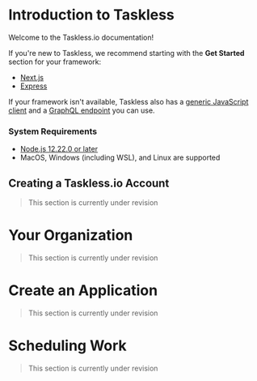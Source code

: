 # Introduction to Taskless

Welcome to the Taskless.io documentation!

If you're new to Taskless, we recommend starting with the **Get Started** section for your framework:

- [Next.js](./get-started/nextjs.md)
- [Express](./get-started/express.md)

If your framework isn't available, Taskless also has a [generic JavaScript client](/docs/get-started/taskless-js-client.md) and a [GraphQL endpoint](/docs/get-started/graphql.md) you can use.

### System Requirements

- [Node.js 12.22.0 or later](https://nodejs.org/)
- MacOS, Windows (including WSL), and Linux are supported

## Creating a Taskless.io Account

> This section is currently under revision

# Your Organization

> This section is currently under revision

# Create an Application

> This section is currently under revision

# Scheduling Work

> This section is currently under revision
